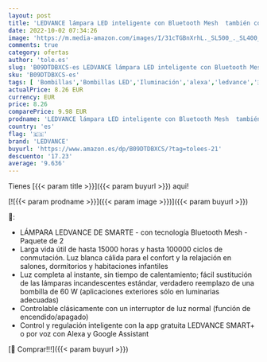 ```yaml
---
layout: post
title: 'LEDVANCE lámpara LED inteligente con Bluetooth Mesh  también controlable con Alexa y Google  sustituye a las lámparas convencionales de 60W  blanco cálido  2700K   Dimmable  paquete de 2'
date: 2022-10-02 07:34:26
image: 'https://m.media-amazon.com/images/I/31cTGBnXrhL._SL500_._SL400_.jpg'
comments: true
category: ofertas
author: 'tole.es'
slug: 'B09DTDBXCS-es LEDVANCE lámpara LED inteligente con Bluetooth Mesh...'
sku: 'B09DTDBXCS-es'
tags: [ 'Bombillas','Bombillas LED','Iluminación','alexa','ledvance','🇪🇸', ]
actualPrice: 8.26 EUR
currency: EUR
price: 8.26
comparePrice: 9.98 EUR
prodname: 'LEDVANCE lámpara LED inteligente con Bluetooth Mesh  también controlable con Alexa y Google  sustituye a las lámparas convencionales de 60W  blanco cálido  2700K   Dimmable  paquete de 2'
country: 'es'
flag: '🇪🇸'
brand: 'LEDVANCE'
buyurl: 'https://www.amazon.es/dp/B09DTDBXCS/?tag=tolees-21'
descuento: '17.23'
average: '9.636'
---
```


Tienes [{{< param title >}}]({{< param buyurl >}}) aqui!

[![{{< param prodname >}}]({{< param image >}})]({{< param buyurl >}})

🔎:

- LÁMPARA LEDVANCE DE SMARTE - con tecnología Bluetooth Mesh - Paquete de 2
- Larga vida útil de hasta 15000 horas y hasta 100000 ciclos de conmutación. Luz blanca cálida para el confort y la relajación en salones, dormitorios y habitaciones infantiles
- Luz completa al instante, sin tiempo de calentamiento; fácil sustitución de las lámparas incandescentes estándar, verdadero reemplazo de una bombilla de 60 W (aplicaciones exteriores sólo en luminarias adecuadas)
- Controlable clásicamente con un interruptor de luz normal (función de encendido/apagado)
- Control y regulación inteligente con la app gratuita LEDVANCE SMART+ o por voz con Alexa y Google Assistant

[🛒 Comprar!!!]({{< param buyurl >}})

